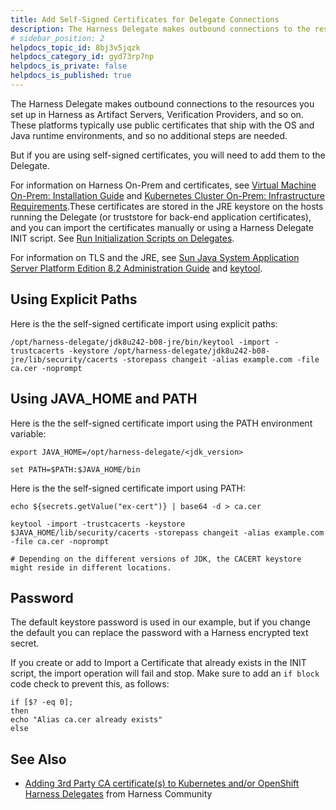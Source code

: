 ```yaml
---
title: Add Self-Signed Certificates for Delegate Connections
description: The Harness Delegate makes outbound connections to the resources you set up in Harness as Artifact Servers, Verification Providers, and so on. These platforms typically use public certificates that s…
# sidebar_position: 2
helpdocs_topic_id: 8bj3v5jqzk
helpdocs_category_id: gyd73rp7np
helpdocs_is_private: false
helpdocs_is_published: true
---
```


The Harness Delegate makes outbound connections to the resources you set up in Harness as Artifact Servers, Verification Providers, and so on. These platforms typically use public certificates that ship with the OS and Java runtime environments, and so no additional steps are needed.

But if you are using self-signed certificates, you will need to add them to the Delegate.

For information on Harness On-Prem and certificates, see [Virtual Machine On-Prem: Installation Guide](https://docs.harness.io/article/kgvg58wg1g-on-prem-embedded-cluster-setup) and [Kubernetes Cluster On-Prem: Infrastructure Requirements](https://docs.harness.io/article/hmza5cvxib-existing-cluster-kubernetes-on-prem-infrastructure-requirements).These certificates are stored in the JRE keystore on the hosts running the Delegate (or truststore for back-end application certificates), and you can import the certificates manually or using a Harness Delegate INIT script. See [Run Initialization Scripts on Delegates](run-initialization-scripts-on-delegates.md).

For information on TLS and the JRE, see [Sun Java System Application Server Platform Edition 8.2 Administration Guide](https://docs.oracle.com/cd/E19830-01/819-4712/ablqw/index.html) and [keytool](https://docs.oracle.com/javase/9/tools/keytool.htm#JSWOR-GUID-5990A2E4-78E3-47B7-AE75-6D1826259549).

## Using Explicit Paths

Here is the the self-signed certificate import using explicit paths:


```
/opt/harness-delegate/jdk8u242-b08-jre/bin/keytool -import -trustcacerts -keystore /opt/harness-delegate/jdk8u242-b08-jre/lib/security/cacerts -storepass changeit -alias example.com -file ca.cer -noprompt
```
## Using JAVA\_HOME and PATH

Here is the the self-signed certificate import using the PATH environment variable:


```
export JAVA_HOME=/opt/harness-delegate/<jdk_version>  
  
set PATH=$PATH:$JAVA_HOME/bin
```
Here is the the self-signed certificate import using PATH:


```
echo ${secrets.getValue("ex-cert")} | base64 -d > ca.cer  
  
keytool -import -trustcacerts -keystore $JAVA_HOME/lib/security/cacerts -storepass changeit -alias example.com -file ca.cer -noprompt  
  
# Depending on the different versions of JDK, the CACERT keystore might reside in different locations.
```
## Password

The default keystore password is used in our example, but if you change the default you can replace the password with a Harness encrypted text secret.

If you create or add to Import a Certificate that already exists in the INIT script, the import operation will fail and stop. Make sure to add an `if block` code check to prevent this, as follows:


```
if [$? -eq 0];  
then  
echo "Alias ca.cer already exists"  
else
```
## See Also

* [Adding 3rd Party CA certificate(s) to Kubernetes and/or OpenShift Harness Delegates](https://community.harness.io/t/adding-3rd-party-ca-certificate-s-to-kubernetes-and-or-openshift-harness-delegates/831) from Harness Community

